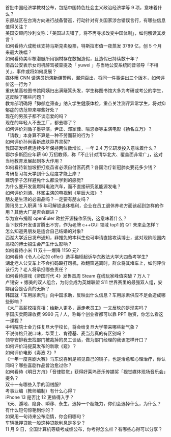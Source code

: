 首批中国经济学教材公布，包括中国特色社会主义政治经济学等 9 项，意味着什么？  
东部战区在台海方向进行战备警巡，行动针对有关国家涉台错误言行，有哪些信息值得关注？  
美国安顾问沙利文称：「美国过去错了，将不再寻求改变中国体制」，如何解读其发言？  
如何看待六成粉丝支持马斯克卖股票，特斯拉市值一夜蒸发 3789 亿，创 5 个月来最大跌幅？  
如何看待美军核潜艇所用钢材存在数据造假，且造假已持续数十年？  
南昌公安表示女司机醉驾被查提及「 yuwei 」与当地公安系统同音领导「不相关」，事件或将如何发展？  
媒体曝 CNN 请演员扮演新疆警察，漏洞百出，将同一件事讲出三个版本，如何评价这一行为？  
重庆某高校图书馆阿姨扫出满簸箕头发，学生称图书馆大多为考研或考公的学生，这反映了哪些问题？  
教育部明确将「抑郁症筛查」纳入学生健康体检，重点关注测评异常学生，将对抑郁症的防范带来哪些好处？  
现在的男孩子都不谈恋爱的吗？  
现在的年轻人不去工厂，都去哪了？  
如何评价刘循子墨导演，尹正、邓家佳、喻恩泰等主演电影《扬名立万》？  
「请教」本身算不算是一种不劳而获的行为？  
如何评价孙尚香新皮肤异界灵契?  
我国研发经费连续多年保持两位数增长，一年 2.4 万亿研发投入意味着什么？  
鄂尔多斯回应年薪 60 万招教师，称「不止针对清华北大、覆盖面非常广」，这对当地教育发展起到多大作用？  
如何看待新加坡拒打疫苗者必须自付医药费？各国治疗新冠肺炎要花多少钱？  
考研复习每天学到什么程度才能上岸？  
建筑学子怎样避免什么都没学到的感觉?  
为什么要开发氢燃料电池汽车，而不直接研究氢能源发电？  
如何评价刘涛、林峯主演的电视剧《星辰大海》？  
朋友是生活的必需品吗？一定要有朋友吗？  
腾讯员工入职满 15 年可解锁退休福利，企业在员工退休养老方面该起到怎样的作用？其他大厂是否会跟进？  
华为宣布捐赠 openEuler 欧拉开源操作系统，这意味着什么？  
当下软件开发语言腾出不穷，作为老牌 c++GUI 领域 top1 的 QT 未来会怎样？  
怎么知道男朋友是适合自己结婚的对象?  
西湖大学近日发布通知，非推免的本科生也可申请直接攻读博士，这对现阶段国内高校的博士招生会产生什么影响？  
如何看待小米 11 双十一爆降 1150 元?  
如何看待《令人心动的 offer》选手梅桢起诉华东政法大学大四备考学生?  
湖北老人公交车上不会扫码殴打司机，欲翻窗逃离时，群众将其堵车上，如何评价该行为？老人将承担哪些责任？  
如何看待游戏《帝国时代 4》发售首周 Steam 在线玩家峰值突破 7 万人？  
卢锡安 + 娜美的双人组合，为何会成为英雄联盟 S11 世界赛里的最强双人组，安娜组合是否真的无解？  
韩国就「车用尿素荒」向中国求助，反映出什么信息？车用尿素供应不足会造成哪些影响？  
《大厂高薪校招真相：给新人更多，逼走老员工》一文反映的是现实吗？  
李国庆卖网课收费 9990 元 / 人，称每个创业者都可以靠 PPT 融资，你怎么看这一课程？  
中科院院士金力任复旦大学校长，将会给复旦大学带来哪些新气象？  
不说价格只说口味，华莱士、肯德基、麦当劳真的有区别吗？  
领导安排我去找部门被裁掉的员工谈话，做为部门经理的我该怎样开口？  
如何评价冯提莫发布的新歌《窥》？  
如何评价电影《毒液 2》?  
《一年一度喜剧大赛》马东说喜剧是照见自己的镜子，也是治愈和心理治疗，你认同吗？哪些喜剧作品曾治愈过你？  
如何看待《明日方舟》「音律联觉」获得好莱坞音乐传媒奖「视觉媒体现场音乐会」提名？  
双十一有哪些入手的羽绒服?  
考事业编（教师编制）有什么心得？  
iPhone 13 是否比 12 更值得入手？  
飞天、遁地、隐身、瞬移、永生，选择一个超能力，你们会选择什么，为什么？  
有什么短句惊艳到你的？  
如果用一句诗来公布恋情，你会用哪句？  
车辆抵押贷款一般这种贷款利息是多少？  
11 月 9 日，全国计算机等级考成绩公布，你考得怎么样？有哪些心得可以分享？  
